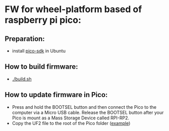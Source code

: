 # FW for wheel-platform based of raspberry pi pico:
## Preparation:
* install [pico-sdk](https://github.com/raspberrypi/pico-sdk) in Ubuntu
## How to build firmware:
* [./build.sh](https://github.com/AlexLexx706/cat_camera_platform/blob/main/build.sh)

## How to update firmware in Pico:
* Press and hold the BOOTSEL button and then connect the Pico to the computer via a Micro USB cable. Release the BOOTSEL button after your Pico is mount as a Mass Storage Device called RPI-RP2.
* Copy the UF2 file to the root of the Pico folder ([example](https://github.com/AlexLexx706/cat_camera_platform/blob/main/install.sh))


